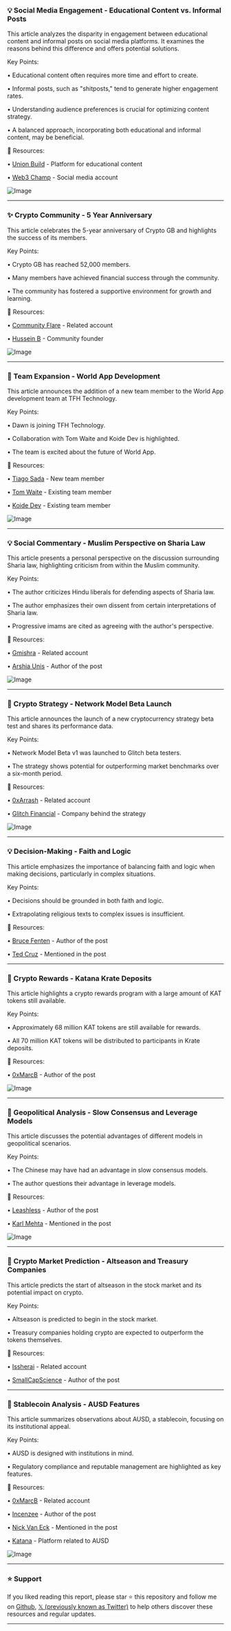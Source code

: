 ### 💡 Social Media Engagement - Educational Content vs. Informal Posts

This article analyzes the disparity in engagement between educational content and informal posts on social media platforms.  It examines the reasons behind this difference and offers potential solutions.

Key Points:

• Educational content often requires more time and effort to create.


• Informal posts, such as "shitposts," tend to generate higher engagement rates.


• Understanding audience preferences is crucial for optimizing content strategy.


• A balanced approach, incorporating both educational and informal content, may be beneficial.



🔗 Resources:

• [Union Build](https://x.com/union_build) -  Platform for educational content


• [Web3 Champ](https://x.com/Web3_champ) -  Social media account


![Image](https://x.com/Web3_champ/status/1935758803124810124/photo/1)


---

### ✨ Crypto Community - 5 Year Anniversary

This article celebrates the 5-year anniversary of Crypto GB and highlights the success of its members.

Key Points:

• Crypto GB has reached 52,000 members.


• Many members have achieved financial success through the community.


• The community has fostered a supportive environment for growth and learning.



🔗 Resources:

• [Community Flare](https://x.com/CommunityFlare) - Related account


• [Hussein B](https://x.com/husseinb) -  Community founder


![Image](https://pbs.twimg.com/media/Gt0vrzUXMAArt-A?format=jpg&name=small)


---

### 🚀 Team Expansion - World App Development

This article announces the addition of a new team member to the World App development team at TFH Technology.

Key Points:

• Dawn is joining TFH Technology.


• Collaboration with Tom Waite and Koide Dev is highlighted.


• The team is excited about the future of World App.



🔗 Resources:

• [Tiago Sada](https://x.com/tiagosada) -  New team member


• [Tom Waite](https://x.com/tom_waite_) -  Existing team member


• [Koide Dev](https://x.com/koide_dev) - Existing team member


![Image](https://pbs.twimg.com/media/Gt0q8-oXUAAjaSP?format=jpg&name=small)


---

### 💡 Social Commentary -  Muslim Perspective on Sharia Law

This article presents a personal perspective on the discussion surrounding Sharia law, highlighting criticism from within the Muslim community.

Key Points:

• The author criticizes Hindu liberals for defending aspects of Sharia law.


• The author emphasizes their own dissent from certain interpretations of Sharia law.


• Progressive imams are cited as agreeing with the author's perspective.


🔗 Resources:

• [Gmishra](https://x.com/gmishra) - Related account


• [Arshia Unis](https://x.com/arshiaunis) -  Author of the post


![Image](https://x.com/arshiaunis/status/1935745046680125586/photo/1)



---

### 🚀 Crypto Strategy - Network Model Beta Launch

This article announces the launch of a new cryptocurrency strategy beta test and shares its performance data.

Key Points:

• Network Model Beta v1 was launched to Glitch beta testers.


• The strategy shows potential for outperforming market benchmarks over a six-month period.



🔗 Resources:

• [0xArrash](https://x.com/0xarrash) - Related account


• [Glitch Financial](https://x.com/GlitchFinancial) -  Company behind the strategy


![Image](https://pbs.twimg.com/media/Gt0qQDkXcAA6twg?format=jpg&name=small)


---

### 💡 Decision-Making - Faith and Logic

This article emphasizes the importance of balancing faith and logic when making decisions, particularly in complex situations.

Key Points:

• Decisions should be grounded in both faith and logic.


•  Extrapolating religious texts to complex issues is insufficient.


🔗 Resources:

• [Bruce Fenten](https://x.com/brucefenton) -  Author of the post


• [Ted Cruz](https://x.com/tedcruz) -  Mentioned in the post



---

### 🚀 Crypto Rewards - Katana Krate Deposits

This article highlights a crypto rewards program with a large amount of KAT tokens still available.

Key Points:

• Approximately 68 million KAT tokens are still available for rewards.


• All 70 million KAT tokens will be distributed to participants in Krate deposits.



🔗 Resources:

• [0xMarcB](https://x.com/0xMarcB) -  Author of the post


![Image](https://pbs.twimg.com/amplify_video_thumb/1928511268962406401/img/z3PGoBVgbHw8fSE7.jpg)


---

### 🤖 Geopolitical Analysis - Slow Consensus and Leverage Models

This article discusses the potential advantages of different models in geopolitical scenarios.

Key Points:

• The Chinese may have had an advantage in slow consensus models.


• The author questions their advantage in leverage models.



🔗 Resources:

• [Leashless](https://x.com/leashless) - Author of the post


• [Karl Mehta](https://x.com/karlmehta) - Mentioned in the post


![Image](https://pbs.twimg.com/media/GtpbuWvbQAE5eRw?format=jpg&name=small)


---

### 🚀 Crypto Market Prediction - Altseason and Treasury Companies

This article predicts the start of altseason in the stock market and its potential impact on crypto.

Key Points:

• Altseason is predicted to begin in the stock market.


• Treasury companies holding crypto are expected to outperform the tokens themselves.


🔗 Resources:

• [Issherai](https://x.com/Issherai) - Related account


• [SmallCapScience](https://x.com/SmallCapScience) - Author of the post



---

### 🤖  Stablecoin Analysis - AUSD Features

This article summarizes observations about AUSD, a stablecoin, focusing on its institutional appeal.

Key Points:

• AUSD is designed with institutions in mind.


• Regulatory compliance and reputable management are highlighted as key features.



🔗 Resources:

• [0xMarcB](https://x.com/0xMarcB) - Related account


• [Incenzee](https://x.com/Incenzee) - Author of the post


• [Nick Van Eck](https://x.com/Nick_van_Eck) - Mentioned in the post


• [Katana](https://x.com/katana) -  Platform related to AUSD


![Image](https://pbs.twimg.com/media/Gtz_o7QWMAANRr8?format=jpg&name=small)


---

### ⭐️ Support

If you liked reading this report, please star ⭐️ this repository and follow me on [Github](https://github.com/Drix10), [𝕏 (previously known as Twitter)](https://x.com/DRIX_10_) to help others discover these resources and regular updates.

---